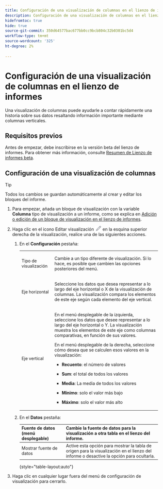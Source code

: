 ```yaml
---
title: Configuración de una visualización de columnas en el lienzo de informes
description: Configuración de una visualización de columnas en el lienzo de informes
hidefromtoc: true
hide: true
source-git-commit: 350d64577bac677bb0cc9bcb804c32b0301bc5d4
workflow-type: tm+mt
source-wordcount: '325'
ht-degree: 2%

---
```



# Configuración de una visualización de columnas en el lienzo de informes

Una visualización de columnas puede ayudarle a contar rápidamente una historia sobre sus datos resaltando información importante mediante columnas verticales.

## Requisitos previos

Antes de empezar, debe inscribirse en la versión beta del lienzo de informes. Para obtener más información, consulte [Resumen de Lienzo de informes beta](/help/quicksilver/product-announcements/betas/canvas-dashboards-beta/reporting-canvas-beta-overview.md).

## Configuración de una visualización de columnas

>[!TIP]
>
>Todos los cambios se guardan automáticamente al crear y editar los bloques del informe.

1. Para empezar, añada un bloque de visualización con la variable **Columna** tipo de visualización a un informe, como se explica en [Adición o edición de un bloque de visualización en el lienzo de informes](../../../reports-and-dashboards/reporting-canvas/visualization-blocks/add-or-edit-report-visualization.md).

1. Haga clic en el icono Editar visualización ![](assets/edit-icon.png) en la esquina superior derecha de la visualización, realice una de las siguientes acciones.

   1. En el **Configuración** pestaña:

      <table style="table-layout:auto">
       <col>
       <col>
       <tbody>
        <tr>
         <td role="rowheader">Tipo de visualización</td>
         <td><p>Cambie a un tipo diferente de visualización. Si lo hace, es posible que cambien las opciones posteriores del menú.</p></td>
        </tr>
        <tr>
         <td role="rowheader">Eje horizontal</td>
         <td><p>Seleccione los datos que desea representar a lo largo del eje horizontal o X de la visualización de columnas. La visualización compara los elementos de este eje según cada elemento del eje vertical.</p></td>
        </tr>
        <tr>
         <td role="rowheader">Eje vertical</td>
         <td><p>En el menú desplegable de la izquierda, seleccione los datos que desee representar a lo largo del eje horizontal o Y. La visualización muestra los elementos de este eje como columnas comparativas, en función de sus valores.</p><p>En el menú desplegable de la derecha, seleccione cómo desea que se calculen esos valores en la visualización:</p>
          <ul>
           <li><p><b>Recuento</b>: el número de valores</p></li>
           <li><p><b>Sum</b>: el total de todos los valores </p></li>
           <li><p><b>Media</b>: La media de todos los valores</p></li>
           <li><p><b>Mínimo</b>: solo el valor más bajo</p></li>
           <li><p><b>Máximo</b>: solo el valor más alto</p></li>
          </ul></td>
        </tr>
       </tbody>
      </table>

   1. En el **Datos** pestaña:

      | Fuente de datos (menú desplegable) | Cambie la fuente de datos para la visualización a otra tabla en el lienzo del informe. |
      |---|---|
      | Mostrar fuente de datos | Active esta opción para mostrar la tabla de origen para la visualización en el lienzo del informe o desactive la opción para ocultarla. |

      {style="table-layout:auto"}

      <!--   
      NOLAN-FLAG: convert table to html. 
      -->

1. Haga clic en cualquier lugar fuera del menú de configuración de visualización para cerrarlo.
